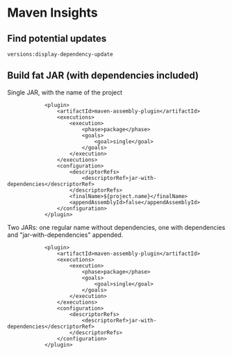 Maven Insights
=================

Find potential updates
----------------------

```
versions:display-dependency-update
```

Build fat JAR (with dependencies included)
------------------------------------------

Single JAR, with the name of the project

```
            <plugin>
                <artifactId>maven-assembly-plugin</artifactId>
                <executions>
                    <execution>
                        <phase>package</phase>
                        <goals>
                            <goal>single</goal>
                        </goals>
                    </execution>
                </executions>
                <configuration>
                    <descriptorRefs>
                        <descriptorRef>jar-with-dependencies</descriptorRef>
                    </descriptorRefs>
                    <finalName>${project.name}</finalName>
                    <appendAssemblyId>false</appendAssemblyId>
                </configuration>
            </plugin>
```

Two JARs: one regular name without dependencies, one with dependencies and "jar-with-dependencies" appended.

```
            <plugin>
                <artifactId>maven-assembly-plugin</artifactId>
                <executions>
                    <execution>
                        <phase>package</phase>
                        <goals>
                            <goal>single</goal>
                        </goals>
                    </execution>
                </executions>
                <configuration>
                    <descriptorRefs>
                        <descriptorRef>jar-with-dependencies</descriptorRef>
                    </descriptorRefs>
                </configuration>
            </plugin>
```
